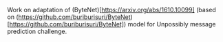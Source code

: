 Work on adaptation of (ByteNet)[https://arxiv.org/abs/1610.10099] (based on (https://github.com/buriburisuri/ByteNet)[https://github.com/buriburisuri/ByteNet]) model for Unpossibly message prediction challenge.